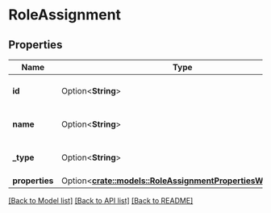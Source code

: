 # RoleAssignment

## Properties

Name | Type | Description | Notes
------------ | ------------- | ------------- | -------------
**id** | Option<**String**> | The role assignment ID. | [optional][readonly]
**name** | Option<**String**> | The role assignment name. | [optional][readonly]
**_type** | Option<**String**> | The role assignment type. | [optional][readonly]
**properties** | Option<[**crate::models::RoleAssignmentPropertiesWithScope**](RoleAssignmentPropertiesWithScope.md)> |  | [optional]

[[Back to Model list]](../README.md#documentation-for-models) [[Back to API list]](../README.md#documentation-for-api-endpoints) [[Back to README]](../README.md)


